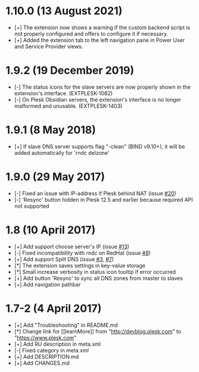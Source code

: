 # 1.10.0 (13 August 2021)

* [+] The extension now shows a warning if the custom backend script is not properly configured and offers to configure it if necessary.
* [+] Added the extension tab to the left navigation pane in Power User and Service Provider views.

# 1.9.2 (19 December 2019)

* [-] The status icons for the slave servers are now properly shown in the extension's interface. (EXTPLESK-1082)
* [-] On Plesk Obsidian servers, the extension's interface is no longer malformed and unusable. (EXTPLESK-1403)

# 1.9.1 (8 May 2018)

* [+] If slave DNS server supports flag "-clean" (BIND v9.10+), it will be added automatically for 'rndc delzone'

# 1.9.0 (29 May 2017)

* [-] Fixed an issue with IP-address if Plesk behind NAT (issue [#20](https://github.com/plesk/ext-slave-dns-manager/issues/20))
* [-] 'Resync' button hidden in Plesk 12.5 and earlier because required API not supported

# 1.8 (10 April 2017)

* [+] Add support choose server's IP (issue [#13](https://github.com/plesk/ext-slave-dns-manager/issues/13))
* [-] Fixed incompatibility with rndc on RedHat (issue [#8](https://github.com/plesk/ext-slave-dns-manager/issues/8))
* [+] Add support Split DNS (issue [#3](https://github.com/plesk/ext-slave-dns-manager/issues/3), [#7](https://github.com/plesk/ext-slave-dns-manager/issues/7))
* [*] The extension saves settings in key-value storage
* [*] Small increase verbosity in status icon tooltip if error occurred
* [+] Add button 'Resync' to sync all DNS zones from master to slaves
* [+] Add navigation pathbar

# 1.7-2 (4 April 2017)

* [+] Add "Troubleshooting" in README.md
* [*] Change link for [[learnMore]] from "http://devblog.plesk.com" to "https://www.plesk.com"
* [+] Add RU description in meta.xml
* [-] Fixed category in meta.xml
* [+] Add DESCRIPTION.md
* [+] Add CHANGES.md

